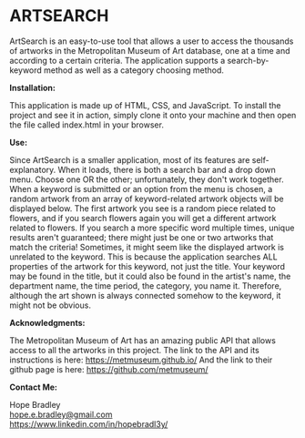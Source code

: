 <h1>ARTSEARCH</h1>

ArtSearch is an easy-to-use tool that allows a user to access the thousands of artworks in the Metropolitan Museum of Art database, one at a time and according to a certain criteria. The application supports a search-by-keyword method as well as a category choosing method.

<strong>Installation:</strong>

This application is made up of HTML, CSS, and JavaScript.
To install the project and see it in action, simply clone it onto your machine and then open the file called index.html in your browser. 

<strong>Use:</strong>

Since ArtSearch is a smaller application, most of its features are self-explanatory. When it loads, there is both a search bar and a drop down menu. Choose one OR the other; unfortunately, they don't work together. When a keyword is submitted or an option from the menu is chosen, a random artwork from an array of keyword-related artwork objects will be displayed below. 
The first artwork you see is a random piece related to flowers, and if you search flowers again you will get a different artwork related to flowers. If you search a more specific word multiple times, unique results aren't guaranteed; there might just be one or two artworks that match the criteria!
Sometimes, it might seem like the displayed artwork is unrelated to the keyword. This is because the application searches ALL properties of the artwork for this keyword, not just the title. Your keyword may be found in the title, but it could also be found in the artist's name, the department name, the time period, the category, you name it. Therefore, although the art shown is always connected somehow to the keyword, it might not be obvious.

<strong>Acknowledgments:</strong>

The Metropolitan Museum of Art has an amazing public API that allows access to all the artworks in this project.
The link to the API and its instructions is here: https://metmuseum.github.io/
And the link to their github page is here: https://github.com/metmuseum/

<strong>Contact Me:</strong>

Hope Bradley
<br>
hope.e.bradley@gmail.com
<br>
https://www.linkedin.com/in/hopebradl3y/